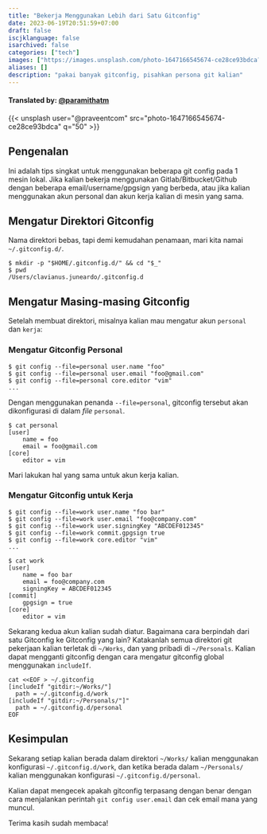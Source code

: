 ```yaml
---
title: "Bekerja Menggunakan Lebih dari Satu Gitconfig"
date: 2023-06-19T20:51:59+07:00
draft: false
iscjklanguage: false
isarchived: false
categories: ["tech"]
images: ["https://images.unsplash.com/photo-1647166545674-ce28ce93bdca?w=1920&q=50"]
aliases: []
description: "pakai banyak gitconfig, pisahkan persona git kalian"
---
```

#### Translated by: [@paramithatm](https://github.com/paramithatm)

{{< unsplash user="@praveentcom" src="photo-1647166545674-ce28ce93bdca" q="50" >}}

## Pengenalan

Ini adalah tips singkat untuk menggunakan beberapa git config pada 1 mesin lokal. Jika kalian bekerja menggunakan Gitlab/Bitbucket/Github dengan beberapa email/username/gpgsign yang berbeda, atau jika kalian menggunakan akun personal dan akun kerja kalian di mesin yang sama.

## Mengatur Direktori Gitconfig

Nama direktori bebas, tapi demi kemudahan penamaan, mari kita namai `~/.gitconfig.d/`. 

```shell
$ mkdir -p "$HOME/.gitconfig.d/" && cd "$_"
$ pwd
/Users/clavianus.juneardo/.gitconfig.d
```

## Mengatur Masing-masing Gitconfig

Setelah membuat direktori, misalnya kalian mau mengatur akun `personal` dan `kerja`:

### Mengatur Gitconfig Personal

```shell
$ git config --file=personal user.name "foo"
$ git config --file=personal user.email "foo@gmail.com"
$ git config --file=personal core.editor "vim"
...
```

Dengan menggunakan penanda `--file=personal`, gitconfig tersebut akan dikonfigurasi di dalam _file_ `personal`.

```shell
$ cat personal
[user]
	name = foo
	email = foo@gmail.com
[core]
	editor = vim
```

Mari lakukan hal yang sama untuk akun kerja kalian.

### Mengatur Gitconfig untuk Kerja

```shell
$ git config --file=work user.name "foo bar"
$ git config --file=work user.email "foo@company.com"
$ git config --file=work user.signingKey "ABCDEF012345"
$ git config --file=work commit.gpgsign true
$ git config --file=work core.editor "vim"
...

$ cat work
[user]
	name = foo bar
	email = foo@company.com
	signingKey = ABCDEF012345
[commit]
	gpgsign = true
[core]
	editor = vim
```

Sekarang kedua akun kalian sudah diatur. Bagaimana cara berpindah dari satu Gitconfig ke Gitconfig yang lain?
Katakanlah semua direktori git pekerjaan kalian terletak di `~/Works`, dan yang pribadi di `~/Personals`. Kalian dapat mengganti gitconfig dengan cara mengatur gitconfig global menggunakan `includeIf`.

```shell
cat <<EOF > ~/.gitconfig
[includeIf "gitdir:~/Works/"]
  path = ~/.gitconfig.d/work
[includeIf "gitdir:~/Personals/"]"
  path = ~/.gitconfig.d/personal
EOF
```

## Kesimpulan

Sekarang setiap kalian berada dalam direktori `~/Works/` kalian menggunakan konfigurasi `~/.gitconfig.d/work`, dan ketika berada dalam `~/Personals/` kalian menggunakan konfigurasi `~/.gitconfig.d/personal`.

Kalian dapat mengecek apakah gitconfig terpasang dengan benar dengan cara menjalankan perintah `git config user.email` dan cek email mana yang muncul.

Terima kasih sudah membaca!
